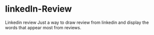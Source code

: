 # linkedIn-Review
Linkedin review
Just a way to draw review from linkedin and display the words that appear most from reviews.
